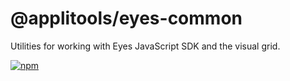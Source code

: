 @applitools/eyes-common
===================

Utilities for working with Eyes JavaScript SDK and the visual grid.

[![npm](https://img.shields.io/npm/v/@applitools/eyes-common.svg?style=for-the-badge)](https://www.npmjs.com/package/@applitools/eyes-common)
